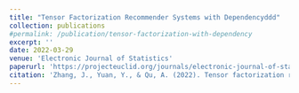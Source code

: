 ```yaml
---
title: "Tensor Factorization Recommender Systems with Dependencyddd"
collection: publications
#permalink: /publication/tensor-factorization-with-dependency
excerpt: ''
date: 2022-03-29
venue: 'Electronic Journal of Statistics'
paperurl: 'https://projecteuclid.org/journals/electronic-journal-of-statistics/volume-16/issue-1/Tensor-factorization-recommender-systems-with-dependency/10.1214/22-EJS1978.full'
citation: 'Zhang, J., Yuan, Y., & Qu, A. (2022). Tensor factorization recommender systems with dependency. Electronic Journal of Statistics, 16, 2175-2205.'
---
```

